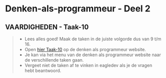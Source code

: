 # Denken-als-programmeur - Deel 2

## VAARDIGHEDEN - Taak-10
>* Lees alles goed! Maak de taken in de juiste volgorde dus van 9 t/m 16. 
>* Open [hier Taak-10](https://talnet.sharepoint.com/sites/Denkenalsprogrammeur2/SitePages/taak10.aspx) op de denken als programmeur website.
>* Je kan via het menu van de denken als programmeur website naar de verschillende taken gaan.
>* Vergeet niet de taken af te vinken in eagledev als je de vragen hebt beantwoord.